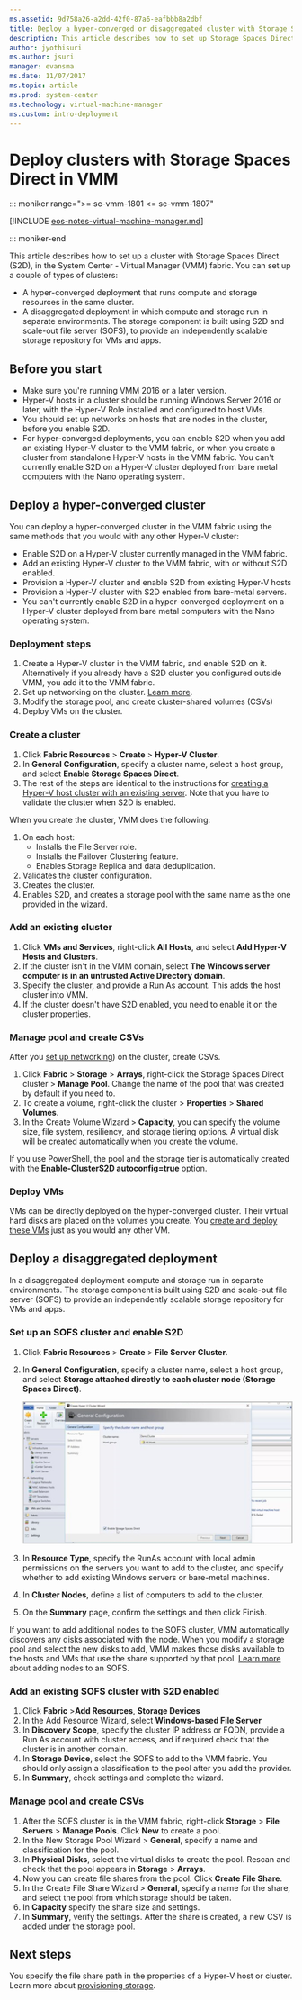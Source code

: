 ```yaml
---
ms.assetid: 9d758a26-a2dd-42f0-87a6-eafbbb8a2dbf
title: Deploy a hyper-converged or disaggregated cluster with Storage Spaces Direct in VMM 2016
description: This article describes how to set up Storage Spaces Direct in the VMM fabric
author: jyothisuri
ms.author: jsuri
manager: evansma
ms.date: 11/07/2017
ms.topic: article
ms.prod: system-center
ms.technology: virtual-machine-manager
ms.custom: intro-deployment
---
```


# Deploy clusters with Storage Spaces Direct in VMM

::: moniker range=">= sc-vmm-1801 <= sc-vmm-1807"

[!INCLUDE [eos-notes-virtual-machine-manager.md](../includes/eos-notes-virtual-machine-manager.md)]

::: moniker-end

This article describes how to set up a cluster with Storage Spaces Direct (S2D), in the System Center - Virtual Manager (VMM) fabric. You can set up a couple of types of clusters:

- A hyper-converged deployment that runs compute and storage resources in the same cluster.
- A disaggregated deployment in which compute and storage run in separate environments. The storage component is built using S2D and scale-out file server (SOFS), to provide an independently scalable storage repository for VMs and apps.

## Before you start

- Make sure you're running VMM 2016 or a later version.
- Hyper-V hosts in a cluster should be running Windows Server 2016 or later, with the Hyper-V Role installed and configured to host VMs.
- You should set up networks on hosts that are nodes in the cluster, before you enable S2D.
- For hyper-converged deployments, you can enable S2D when you add an existing Hyper-V cluster to the VMM fabric, or when you create a cluster from standalone Hyper-V hosts in the VMM fabric. You can't currently enable S2D on a Hyper-V cluster deployed from bare metal computers with the Nano operating system.

## Deploy a hyper-converged cluster

You can deploy a hyper-converged cluster in the VMM fabric using the same methods that you would with any other Hyper-V cluster:

- Enable S2D on a Hyper-V cluster currently managed in the VMM fabric.
- Add an existing Hyper-V cluster to the VMM fabric, with or without S2D enabled.
- Provision a Hyper-V cluster and enable S2D from existing Hyper-V hosts
- Provision a Hyper-V cluster with S2D enabled from bare-metal servers.
- You can't currently enable S2D in a hyper-converged deployment on a Hyper-V cluster deployed from bare metal computers with the Nano operating system.


### Deployment steps

1. Create a Hyper-V cluster in the VMM fabric, and enable S2D on it. Alternatively if you already have a S2D cluster you configured outside VMM, you add it to the VMM fabric.
2. Set up networking on the cluster. [Learn more](manage-networks.md).
3. Modify the storage pool, and create cluster-shared volumes (CSVs)
4. Deploy VMs on the cluster.

### Create a cluster

1. Click **Fabric Resources** > **Create** > **Hyper-V Cluster**.
2.  In **General Configuration**, specify a cluster name, select a host group, and select  **Enable Storage Spaces Direct**.
3. The rest of the steps are identical to the instructions for [creating a Hyper-V host cluster with an existing server](hyper-v-existing.md). Note that you have to validate the cluster when S2D is enabled.

When you create the cluster, VMM does the following:

1.  On each host:
    - Installs the File Server role.
    - Installs the Failover Clustering feature.
    - Enables Storage Replica and data deduplication.
2.  Validates the cluster configuration.
3.  Creates the cluster.
4.  Enables S2D, and creates a storage pool with the same name as the one provided in the wizard.

### Add an existing cluster

1.  Click **VMs and Services**, right-click **All Hosts**, and select **Add Hyper-V Hosts and Clusters**.
2. If the cluster isn't in the VMM domain, select **The Windows server computer is in an untrusted Active Directory domain**.
3. Specify the cluster, and provide a Run As account. This adds the host cluster into VMM.
4. If the cluster doesn't have S2D enabled, you need to enable it on the cluster properties.

### Manage pool and create CSVs

After you [set up networking](manage-networks.md)) on the cluster, create CSVs.

1. Click **Fabric** > **Storage** > **Arrays**, right-click the Storage Spaces Direct cluster > **Manage Pool**. Change the name of the pool that was created by default if you need to.
2. To create a volume, right-click the cluster > **Properties** > **Shared Volumes**.
3. In the Create Volume Wizard > **Capacity**, you can specify the volume size, file system, resiliency, and storage tiering options. A virtual disk will be created automatically when you create the volume.

If you use PowerShell, the pool and the storage tier is automatically created with the **Enable-ClusterS2D autoconfig=true** option.

### Deploy VMs

VMs can be directly deployed on the hyper-converged cluster. Their virtual hard disks are placed on the volumes you create. You [create and deploy these VMs](provision-vms.md) just as you would any other VM.


## Deploy a disaggregated deployment

In a disaggregated deployment compute and storage run in separate environments. The storage component is built using S2D and scale-out file server (SOFS) to provide an independently scalable storage repository for VMs and apps.

### Set up an SOFS cluster and enable S2D

1. Click **Fabric Resources** > **Create** > **File Server Cluster**.
2.  In **General Configuration**, specify a cluster name, select a host group, and select  **Storage attached directly to each cluster node (Storage Spaces Direct)**.

    ![Create storage spaces direct cluster](./media/storage-spaces-deploy/storage-spaces-direct-enable.png)

3. In **Resource Type**, specify the RunAs account with local admin permissions on the servers you want to add to the cluster, and specify whether to add existing Windows servers or bare-metal machines.
4. In **Cluster Nodes**, define a list of computers to add to the cluster.
5. On the **Summary** page, confirm the settings and then click Finish.

If you want to add additional nodes to the SOFS cluster, VMM automatically discovers any disks associated with the node. When you modify a storage pool and select the new disks to add, VMM makes those disks available to the hosts and VMs that use the share supported by that pool. [Learn more](sofs.md) about adding nodes to an SOFS.

### Add an existing SOFS cluster with S2D enabled

1. Click **Fabric** >**Add Resources**, **Storage Devices**
2. In the Add Resource Wizard, select **Windows-based File Server**
3. In **Discovery Scope**, specify the cluster IP address or FQDN, provide a Run As account with cluster access, and if required check that the cluster is in another domain.
4. In **Storage Device**, select the SOFS to add to the VMM fabric. You should only assign a classification to the pool after you add the provider.
5. In **Summary**, check settings and complete the wizard.

### Manage pool and create CSVs

1. After the SOFS cluster is in the VMM fabric, right-click **Storage** > **File Servers** > **Manage Pools**. Click **New** to create a pool.
2. In the New Storage Pool Wizard > **General**, specify a name and classification for the pool.
3. In **Physical Disks**, select the virtual disks to create the pool. Rescan and check that the pool appears in **Storage** > **Arrays**.
4. Now you can create file shares from the pool.  Click **Create File Share**.
5. In the Create File Share Wizard > **General**, specify a name for the share, and select the pool from which storage should be taken.
6. In **Capacity** specify the share size and settings.
7. In **Summary**, verify the settings. After the share is created, a new CSV is added under the storage pool.

## Next steps

You specify the file share path in the properties of a Hyper-V host or cluster. Learn more about [provisioning storage](hyper-v-storage.md).
